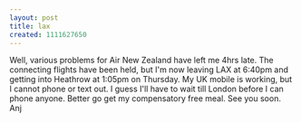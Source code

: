 ```yaml
---
layout: post
title: lax
created: 1111627650
---
```

Well, various problems for Air New Zealand have left me 4hrs late.   The connecting flights have been held, but I'm now leaving LAX at 6:40pm and getting into Heathrow at 1:05pm on Thursday.  My UK mobile is working, but I cannot phone or text out.  I guess I'll have to wait till London before I can phone anyone.  Better go get my compensatory free meal.  See you soon. Anj
<!--break-->
